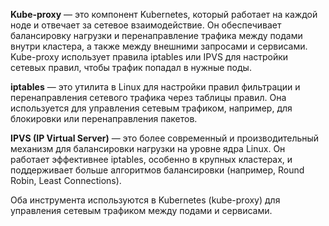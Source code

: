 
**Kube-proxy** — это компонент Kubernetes, который работает на каждой ноде и отвечает за сетевое взаимодействие. Он обеспечивает балансировку нагрузки и перенаправление трафика между подами внутри кластера, а также между внешними запросами и сервисами. Kube-proxy использует правила iptables или IPVS для настройки сетевых правил, чтобы трафик попадал в нужные поды.


**iptables** — это утилита в Linux для настройки правил фильтрации и перенаправления сетевого трафика через таблицы правил. Она используется для управления сетевым трафиком, например, для блокировки или перенаправления пакетов.

**IPVS (IP Virtual Server)** — это более современный и производительный механизм для балансировки нагрузки на уровне ядра Linux. Он работает эффективнее iptables, особенно в крупных кластерах, и поддерживает больше алгоритмов балансировки (например, Round Robin, Least Connections).

Оба инструмента используются в Kubernetes (kube-proxy) для управления сетевым трафиком между подами и сервисами.